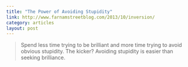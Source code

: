 ```yaml
---
title: "The Power of Avoiding Stupidity"
link: http://www.farnamstreetblog.com/2013/10/inversion/
category: articles
layout: post
---
```


> Spend less time trying to be brilliant and more time trying to avoid obvious
> stupidity. The kicker? Avoiding stupidity is easier than seeking brilliance.
